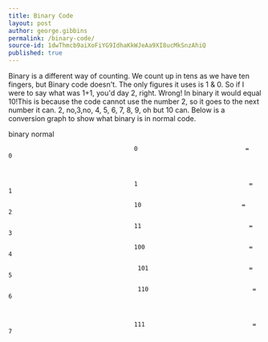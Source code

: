 ```yaml
---
title: Binary Code
layout: post
author: george.gibbins
permalink: /binary-code/
source-id: 1dwThmcb9aiXoFiYG9IdhaKkWJeAa9XI8ucMkSnzAhiQ
published: true
---
```

Binary is a different way of counting. We count up in tens as we have ten fingers, but Binary code doesn't. The only figures it uses is 1 & 0. So if I were to say what was 1+1, you'd day 2, right. Wrong! In binary it would equal 10!This is because the code cannot use the number 2, so it goes to the next number it can. 2, no,3,no, 4, 5, 6, 7, 8, 9, oh but 10 can. Below is a conversion graph to show what binary is in normal code.

binary                                                          normal         

                                       0                              =                                  0

       

                                       1                               =                                 1

                                       10                            =                                   2

                                       11                              =                                 3

                                       100                             =                                4

                                        101                            =                                5

                                        110                             =                                6

 

                                       111                              =                                 7

